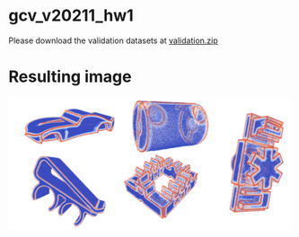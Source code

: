 # gcv_v20211_hw1

Please download the validation datasets at [validation.zip](https://www.dropbox.com/s/lxg7lb8xqcmxowa/validation.zip?dl=0)

# Resulting image

![Screenshot](Med_files_results.png)

